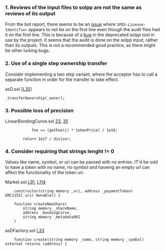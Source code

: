 ### 1. Reviews of the input files to solpp are not the same as reviews of its output
From the bot report, there seems to be an [issue](https://github.com/code-423n4/2023-11-canto/blob/main/bot-report.md#D-12) where `SPDX-License-Identifier` appears to not be on the first line even though the audit files had it on the first line. This is because of a [bug](https://github.com/merklejerk/solpp/issues/21) in the deprecated solpp tool in use by the project. It seems that the audit is done on the solpp input, rather than its outputs. This is not a recommended good practice, as there might be  other lurking bugs.

### 2. Use of a single step ownership transfer
Consider implementing a two step variant, where the acceptor has to call a separate function in order for the transfer to take effect.

asD.sol [[L35]](https://github.com/code-423n4/2023-11-canto/blob/335930cd53cf9a137504a57f1215be52c6d67cb3/asD/src/asD.sol#L35)
```
_transferOwnership(_owner);
```

### 3. Possible loss of precision 
LinearBondingCurve.sol [23](https://github.com/code-423n4/2023-11-canto/blob/516099801101950ac9e1117a70e095b06f9bf6a1/1155tech-contracts/src/bonding_curve/LinearBondingCurve.sol#L23), [35](https://github.com/code-423n4/2023-11-canto/blob/516099801101950ac9e1117a70e095b06f9bf6a1/1155tech-contracts/src/bonding_curve/LinearBondingCurve.sol#L35)

```
            fee += (getFee(i) * tokenPrice) / 1e18;
```
```
        return 1e17 / divisor;
```
### 4. Consider requiring that strings lenght != 0
Values like name, symbol, or uri can be passed with no entries. IT'd be odd to have a token with no name, no symbol and haveing an empty uri can affect the functionality of the token uri.

Market.sol [L91](https://github.com/code-423n4/2023-11-canto/blob/335930cd53cf9a137504a57f1215be52c6d67cb3/1155tech-contracts/src/Market.sol#L91C1-L91C85), [L114](https://github.com/code-423n4/2023-11-canto/blob/335930cd53cf9a137504a57f1215be52c6d67cb3/1155tech-contracts/src/Market.sol#L114C1-L118C8)
```
    constructor(string memory _uri, address _paymentToken) ERC1155(_uri) Ownable() {
```
```
    function createNewShare(
        string memory _shareName,
        address _bondingCurve,
        string memory _metadataURI
    ) 
  ```

asDFactory.sol [L33](https://github.com/code-423n4/2023-11-canto/blob/335930cd53cf9a137504a57f1215be52c6d67cb3/asD/src/asDFactory.sol#L32C1-L33C93)
```
    function create(string memory _name, string memory _symbol) external returns (address) {
```